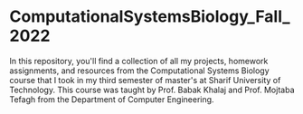 # ComputationalSystemsBiology_Fall_2022
In this repository, you'll find a collection of all my projects, homework assignments, and resources from the Computational Systems Biology course that I took in my third semester of master's at Sharif University of Technology. This course was taught by Prof. Babak Khalaj and Prof. Mojtaba Tefagh from the Department of Computer Engineering.
